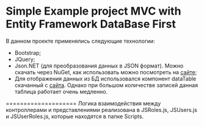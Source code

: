 # Simple Example project MVC with Entity Framework DataBase First


В данном проекте применялись следующие технологии:
* Bootstrap;
* JQuery;
* Json.NET (для преобразования данных в JSON формат). Можно скачать через NuGet, как использовать можно посмотреть на [сайте](http://www.newtonsoft.com/json/help/html/SerializingJSON.htm);
* Для отображения данных из БД использовался компонент dataTable скачанный с [сайта](https://www.datatables.net). Однако при большом количестве записей данная таблица работает очень медленно. 

====================
Логика взаимодействия между контроллерами и представлениями реализована в JSRoles.js, JSUsers.js и JSUserRoles.js, которые находятся в папке Scripts.  
